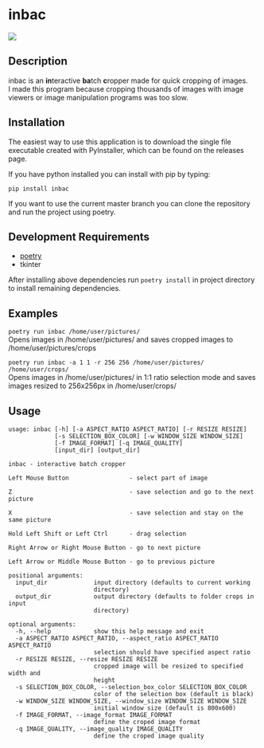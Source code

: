 # inbac

![](https://raw.githubusercontent.com/weclaw1/inbac/master/resources/demo.gif)

## Description

inbac is an **in**teractive **ba**tch **c**ropper made for quick cropping of images.  
I made this program because cropping thousands of images with image viewers or image manipulation programs was too slow.

## Installation

The easiest way to use this application is to download the single file executable created with PyInstaller, which can be found on the releases page.

If you have python installed you can install with pip by typing:

`pip install inbac`

If you want to use the current master branch you can clone the repository and run the project using poetry.

## Development Requirements
- [poetry](https://github.com/sdispater/poetry)
- tkinter

After installing above dependencies run `poetry install` in project directory to install remaining dependencies.

## Examples

`poetry run inbac /home/user/pictures/`  
Opens images in /home/user/pictures/ and saves cropped images to /home/user/pictures/crops

`poetry run inbac -a 1 1 -r 256 256 /home/user/pictures/ /home/user/crops/`  
Opens images in /home/user/pictures/ in 1:1 ratio selection mode and saves images resized to 256x256px in /home/user/crops/ 

## Usage

```
usage: inbac [-h] [-a ASPECT_RATIO ASPECT_RATIO] [-r RESIZE RESIZE]
             [-s SELECTION_BOX_COLOR] [-w WINDOW_SIZE WINDOW_SIZE]
             [-f IMAGE_FORMAT] [-q IMAGE_QUALITY]
             [input_dir] [output_dir]

inbac - interactive batch cropper

Left Mouse Button                 - select part of image

Z                                 - save selection and go to the next picture

X                                 - save selection and stay on the same picture

Hold Left Shift or Left Ctrl      - drag selection

Right Arrow or Right Mouse Button - go to next picture

Left Arrow or Middle Mouse Button - go to previous picture

positional arguments:
  input_dir             input directory (defaults to current working
                        directory)
  output_dir            output directory (defaults to folder crops in input
                        directory)

optional arguments:
  -h, --help            show this help message and exit
  -a ASPECT_RATIO ASPECT_RATIO, --aspect_ratio ASPECT_RATIO ASPECT_RATIO
                        selection should have specified aspect ratio
  -r RESIZE RESIZE, --resize RESIZE RESIZE
                        cropped image will be resized to specified width and
                        height
  -s SELECTION_BOX_COLOR, --selection_box_color SELECTION_BOX_COLOR
                        color of the selection box (default is black)
  -w WINDOW_SIZE WINDOW_SIZE, --window_size WINDOW_SIZE WINDOW_SIZE
                        initial window size (default is 800x600)
  -f IMAGE_FORMAT, --image_format IMAGE_FORMAT
                        define the croped image format
  -q IMAGE_QUALITY, --image_quality IMAGE_QUALITY
                        define the croped image quality
 ```
